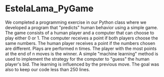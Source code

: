 # EstelaLama_PyGame

We completed a programming exercise in our Python class where we developed a program that "predicts" human behavior using a simple game. The game consists of a human player and a computer that can choose to play either 0 or 1. The computer receives a point if both players choose the same numbers. The human player receives a point if the numbers chosen are different. Plays are performed n times. The player with the most points at the end of n moves is the winner. A simple "machine learning" method is used to implement the strategy for the computer to "guess" the human player's bid. The learning is influenced by the previous move. The goal was also to keep our code less than 250 lines. 

